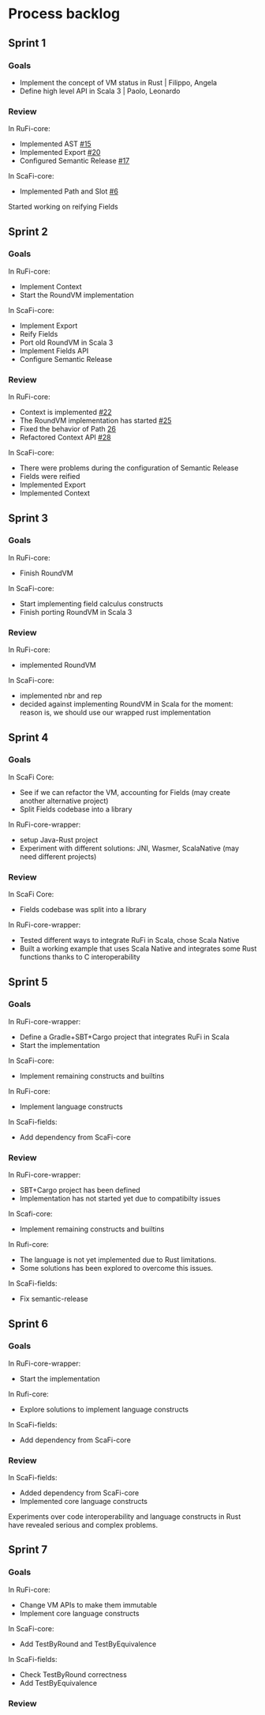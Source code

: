 # Process backlog

## Sprint 1

### Goals

- Implement the concept of VM status in Rust | Filippo, Angela
- Define high level API in Scala 3 | Paolo, Leonardo

### Review

In RuFi-core:

- Implemented AST [#15](https://github.com/RustFields/RuFi-core/pull/15)
- Implemented Export [#20](https://github.com/RustFields/RuFi-core/pull/20)
- Configured Semantic Release [#17](https://github.com/RustFields/RuFi-core/pull/17)

In ScaFi-core:

- Implemented Path and Slot [#6](https://github.com/RustFields/ScaFi-core/pull/6)

Started working on reifying Fields

## Sprint 2

### Goals

In RuFi-core:
- Implement Context
- Start the RoundVM implementation

In ScaFi-core:
- Implement Export
- Reify Fields
- Port old RoundVM in Scala 3
- Implement Fields API
- Configure Semantic Release

### Review

In RuFi-core:
- Context is implemented [#22](https://github.com/RustFields/RuFi-core/pull/22)
- The RoundVM implementation has started [#25](https://github.com/RustFields/RuFi-core/pull/25)
- Fixed the behavior of Path [26](https://github.com/RustFields/RuFi-core/pull/26)
- Refactored Context API [#28](https://github.com/RustFields/RuFi-core/pull/28)

In ScaFi-core:
- There were problems during the configuration of Semantic Release
- Fields were reified
- Implemented Export
- Implemented Context

## Sprint 3

### Goals

In RuFi-core:

- Finish RoundVM

In ScaFi-core:

- Start implementing field calculus constructs
- Finish porting RoundVM in Scala 3

### Review

In RuFi-core:

- implemented RoundVM

In ScaFi-core:

- implemented nbr and rep
- decided against implementing RoundVM in Scala for the moment: reason is, we should use our wrapped rust implementation

## Sprint 4

### Goals

In ScaFi Core:

- See if we can refactor the VM, accounting for Fields (may create another alternative project)
- Split Fields codebase into a library

In RuFi-core-wrapper:

- setup Java-Rust project
- Experiment with different solutions: JNI, Wasmer, ScalaNative (may need different projects)

### Review

In ScaFi Core:

- Fields codebase was split into a library

In RuFi-core-wrapper:

- Tested different ways to integrate RuFi in Scala, chose Scala Native
- Built a working example that uses Scala Native and integrates some Rust functions thanks to C interoperability

## Sprint 5

### Goals

In RuFi-core-wrapper:

- Define a Gradle+SBT+Cargo project that integrates RuFi in Scala
- Start the implementation

In ScaFi-core:

- Implement remaining constructs and builtins

In RuFi-core:

- Implement language constructs

In ScaFi-fields:

- Add dependency from ScaFi-core

### Review

In RuFi-core-wrapper:

- SBT+Cargo project has been defined
- Implementation has not started yet due to compatibilty issues

In Scafi-core:

- Implement remaining constructs and builtins

In Rufi-core:

- The language is not yet implemented due to Rust limitations.
- Some solutions has been explored to overcome this issues.

In ScaFi-fields:

- Fix semantic-release

## Sprint 6

### Goals

In RuFi-core-wrapper:

- Start the implementation

In Rufi-core:

- Explore solutions to implement language constructs

In ScaFi-fields:

- Add dependency from ScaFi-core

### Review

In ScaFi-fields:

- Added dependency from ScaFi-core
- Implemented core language constructs

Experiments over code interoperability and language constructs in Rust have revealed serious and complex problems.

## Sprint 7

### Goals

In RuFi-core:

- Change VM APIs to make them immutable
- Implement core language constructs

In ScaFi-core:

- Add TestByRound and TestByEquivalence

In ScaFi-fields:

- Check TestByRound correctness
- Add TestByEquivalence

### Review